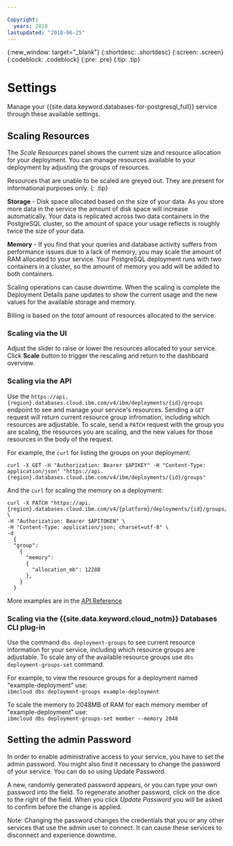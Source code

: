 ```yaml
---

Copyright:
  years: 2018
lastupdated: "2018-06-25"
---
```


{:new_window: target="_blank"}
{:shortdesc: .shortdesc}
{:screen: .screen}
{:codeblock: .codeblock}
{:pre: .pre}
{:tip: .tip}

# Settings

Manage your {{site.data.keyword.databases-for-postgresql_full}} service through these available settings.

## Scaling Resources

The _Scale Resources_ panel shows the current size and resource allocation for your deployment. You can manage resources available to your deployment by adjusting the groups of resources. 

Resources that are unable to be scaled are greyed out. They are present for informational purposes only.
{: .tip} 

**Storage** - Disk space allocated based on the size of your data. As you store more data in the service the amount of disk space will increase automatically. Your data is replicated across two data containers in the PostgreSQL cluster, so the amount of space your usage reflects is roughly twice the size of your data. 

**Memory** - If you find that your queries and database activity suffers from performance issues due to a lack of memory, you may scale the amount of RAM allocated to your service. Your PostgreSQL deployment runs with two containers in a cluster, so the amount of memory you add will be added to both containers. 

Scaling operations can cause downtime. When the scaling is complete the Deployment Details pane updates to show the current usage and the new values for the available storage and memory. 

Billing is based on the _total_ amount of resources allocated to the service. 

### Scaling via the UI

Adjust the slider to raise or lower the resources allocated to your service. Click **Scale** button to trigger the rescaling and return to the dashboard overview.

### Scaling via the API

Use the `https://api.{region}.databases.cloud.ibm.com/v4/ibm/deployments/{id}/groups` endpoint to see and manage your service's resources. Sending a `GET` request will return current resource group infromation, including which resources are adjustable. To scale, send a `PATCH` request with the group you are scaling, the resources you are scaling, and the new values for those resources in the body of the request. 

For example, the `curl` for listing the groups on your deployment:
```
curl -X GET -H "Authorization: Bearer $APIKEY" -H "Content-Type: application/json" "https://api.{region}.databases.cloud.ibm.com/v4/ibm/deployments/{id}/groups"
```

And the `curl` for scaling the memory on a deployment:
```
curl -X PATCH "https://api.{region}.databases.cloud.ibm.com/v4/{platform}/deployments/{id}/groups/{groupid}" \
-H "Authorization: Bearer $APITOKEN" \
-H "Content-Type: application/json; charset=utf-8" \
-d 
  {
  "group": 
    {
      "memory":
      {
        "allocation_mb": 12288
      },
    }
  }
```
More examples are in the [API Reference](https://pages.github.ibm.com/compose/apidocs/apiv4doc-static.html#tag/Scaling)

### Scaling via the {{site.data.keyword.cloud_notm}} Databases CLI plug-in

Use the command `dbs deployment-groups` to see current resource information for your service, including which resource groups are adjustable. To scale any of the available resource groups use `dbs deployment-groups-set` command. 

For example, to view the resource groups for a deployment named "example-deployment" use:  
`ibmcloud dbs deployment-groups example-deployment`

To scale the memory to 2048MB of RAM for each memory member of "example-deployment" use:  
`ibmcloud dbs deployment-groups-set member --memory 2048`

## Setting the admin Password

In order to enable administrative access to your service, you have to set the admin password. You might also find it necessary to change the password of your service. You can do so using Update Password.

A new, randomly generated password appears, or you can type your own password into the field. To regenerate another password, click on the dice to the right of the field. When you click *Update Password* you will be asked to confirm before the change is applied. 

Note: Changing the password changes the credentials that you or any other services that use the admin user to connect. It can cause these services to disconnect and experience downtime.